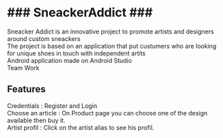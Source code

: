 <h1> ### SneackerAddict ### </h1>

Sneacker Addict is an innovative project to promote artists and designers around custom sneackers </br>
The project is based on an application that put custumers who are looking for unique shoes in touch with independent artits </br>
Android application made on Android Studio </br>
Team Work </br>

<h2> Features </h2>

Credentials : Register and Login </br>
Choose an article :  On Product page you can choose one of the design available then buy it. </br>
Artist profil : Click on the artist alias to see his profil. </br>

